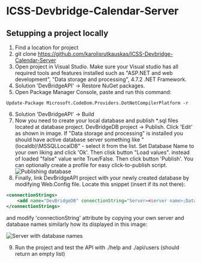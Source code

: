 # ICSS-Devbridge-Calendar-Server

## Setupping a project locally

1. Find a location for project
2. git clone https://github.com/karolisrutkauskas/ICSS-Devbridge-Calendar-Server
3. Open project in Visual Studio. Make sure your Visual studio has all required tools and features installed such as "ASP.NET and web development", "Data storage and processing", 4.7.2 .NET Framework.
4. Solution 'DevBridgeAPI' -> Restore NuGet packages.
5. Open Package Manager Console, paste and run this command:
```
Update-Package Microsoft.CodeDom.Providers.DotNetCompilerPlatform -r
```
6. Solution 'DevBridgeAPI' -> Build
7. Now you need to create your local database and publish *.sql files located at database project. DevBridgeDB project -> Publish. Click 'Edit' as shown in image. If "Data storage and processing" is installed you should have active database server something like "(localdb)\MSSQLLocalDB" - select it from the list. Set Database Name to your own liking and click 'Ok'. Then clisk button "Load values". instead of loaded "false" value write True/False. Then click button 'Publish'. You can optionally create a profile for easy click-to-publish script.
![Publishing database](https://i.imgur.com/aYZQ016.png)
8. Finally, link DevBridgeAPI project with your newly created database by modifying Web.Config file. Locate this snippet (insert if its not there):
```xml
<connectionStrings>
    <add name="DevBridgeDB" connectionString="Server=<server name>;Database=<database name>;Trusted_Connection=True;" />
</connectionStrings>
```
and modify 'connectionString' attribute by copying your own server and database names similarly how its displayed in this image:

![Server with database names](https://i.imgur.com/A8l4TVa.png)

9. Run the project and test the API with ./help and ./api/users (should return an empty list)
